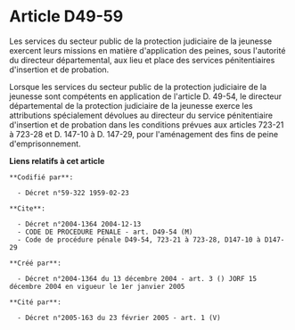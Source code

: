 # Article D49-59

Les services du secteur public de la protection judiciaire de la jeunesse exercent leurs missions en matière d'application
des peines, sous l'autorité du directeur départemental, aux lieu et place des services pénitentiaires d'insertion et de
probation.

Lorsque les services du secteur public de la protection judiciaire de la jeunesse sont compétents en application de l'article
D. 49-54, le directeur départemental de la protection judiciaire de la jeunesse exerce les attributions spécialement dévolues
au directeur du service pénitentiaire d'insertion et de probation dans les conditions prévues aux articles 723-21 à 723-28 et
D. 147-10 à D. 147-29, pour l'aménagement des fins de peine d'emprisonnement.

**Liens relatifs à cet article**

	**Codifié par**:

	  - Décret n°59-322 1959-02-23

	**Cite**:

	  - Décret n°2004-1364 2004-12-13
	  - CODE DE PROCEDURE PENALE - art. D49-54 (M)
	  - Code de procédure pénale D49-54, 723-21 à 723-28, D147-10 à D147-29

	**Créé par**:

	  - Décret n°2004-1364 du 13 décembre 2004 - art. 3 () JORF 15 décembre 2004 en vigueur le 1er janvier 2005

	**Cité par**:

	  - Décret n°2005-163 du 23 février 2005 - art. 1 (V)
